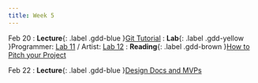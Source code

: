 ```yaml
---
title: Week 5
---
```


Feb 20
: **Lecture**{: .label .gdd-blue }[Git Tutorial]
: **Lab**{: .label .gdd-yellow }Programmer: [Lab 11] / Artist: [Lab 12]
: **Reading**{: .label .gdd-brown }[How to Pitch your Project]

Feb 22
: **Lecture**{: .label .gdd-blue }[Design Docs and MVPs]

[Git Tutorial]: https://docs.google.com/presentation/d/10j-3J4_rWsc6feD7vqNfUD5vQeYF-oKD7IegN-5dGig/edit?usp=sharing
[Design Docs and MVPs]: https://docs.google.com/presentation/d/1ZqDiZswkFjNPO9zoeMYq1SGzN1B8LadEfuBYOcZTOmk/edit?usp=sharing

[Lab 11]: ./../pages/labs/lab11/lab11
[Lab 12]: ./../pages/labs/lab12/lab12

[How to Pitch your Project]: https://www.gamedeveloper.com/business/how-to-pitch-your-project-to-publishers 


